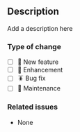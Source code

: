 ## Description

Add a description here

### Type of change

- [ ] 🌟 New feature
- [ ] 💪 Enhancement
- [ ] 🪳 Bug fix
- [ ] 🧹 Maintenance

### Related issues

- None
